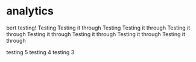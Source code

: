 # analytics
bert testing!
Testing
Testing it through
Testing
Testing it through
Testing it through
Testing it through
Testing it through
Testing it through
Testing it through



testing 5
testing 4
testing 3